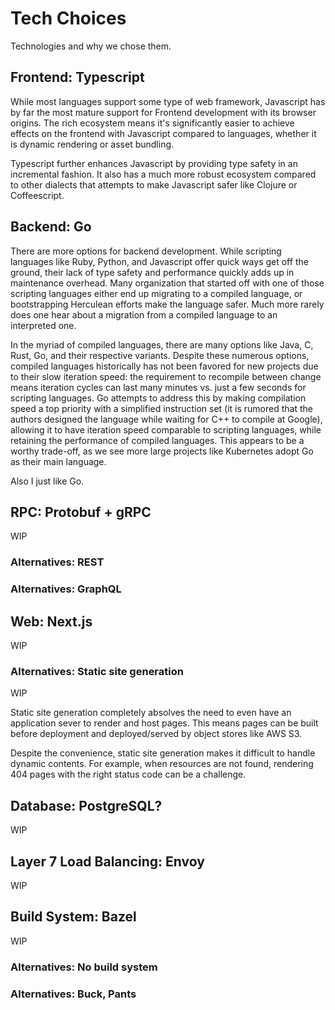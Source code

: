 # Tech Choices

Technologies and why we chose them.

## Frontend: Typescript

While most languages support some type of web framework, Javascript has by far the most mature support for Frontend development with its browser origins. The rich ecosystem means it's significantly easier to achieve effects on the frontend with Javascript compared to languages, whether it is dynamic rendering or asset bundling.

Typescript further enhances Javascript by providing type safety in an incremental fashion. It also has a much more robust ecosystem compared to other dialects that attempts to make Javascript safer like Clojure or Coffeescript.

## Backend: Go

There are more options for backend development. While scripting languages like Ruby, Python, and Javascript offer quick ways get off the ground, their lack of type safety and performance quickly adds up in maintenance overhead. Many organization that started off with one of those scripting languages either end up migrating to a compiled language, or bootstrapping Herculean efforts make the language safer. Much more rarely does one hear about a migration from a compiled language to an interpreted one.

In the myriad of compiled languages, there are many options like Java, C, Rust, Go, and their respective variants. Despite these numerous options, compiled languages historically has not been favored for new projects due to their slow iteration speed: the requirement to recompile between change means iteration cycles can last many minutes vs. just a few seconds for scripting languages. Go attempts to address this by making compilation speed a top priority with a simplified instruction set (it is rumored that the authors designed the language while waiting for C++ to compile at Google), allowing it to have iteration speed comparable to scripting languages, while retaining the performance of compiled languages. This appears to be a worthy trade-off, as we see more large projects like Kubernetes adopt Go as their main language.

Also I just like Go.

## RPC: Protobuf + gRPC

WIP

### Alternatives: REST

### Alternatives: GraphQL

## Web: Next.js

WIP

### Alternatives: Static site generation

WIP

Static site generation completely absolves the need to even have an application sever to render and host pages. This means pages can be built before deployment and deployed/served by object stores like AWS S3.

Despite the convenience, static site generation makes it difficult to handle dynamic contents. For example, when resources are not found, rendering 404 pages with the right status code can be a challenge.

## Database: PostgreSQL?

WIP

## Layer 7 Load Balancing: Envoy

WIP

## Build System: Bazel

WIP

### Alternatives: No build system

### Alternatives: Buck, Pants
